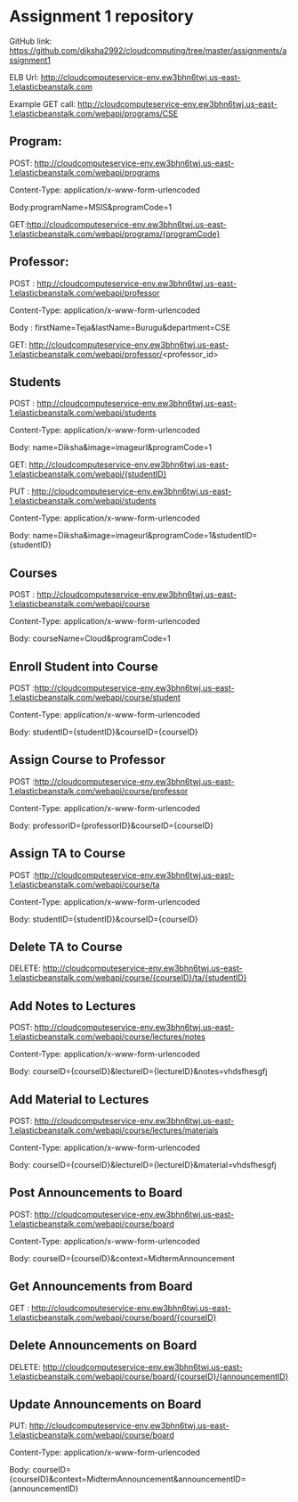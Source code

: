 # Assignment 1 repository

GitHub link: https://github.com/diksha2992/cloudcomputing/tree/master/assignments/assignment1

ELB Url: http://cloudcomputeservice-env.ew3bhn6twj.us-east-1.elasticbeanstalk.com


Example GET call:
http://cloudcomputeservice-env.ew3bhn6twj.us-east-1.elasticbeanstalk.com/webapi/programs/CSE


## Program:

POST: http://cloudcomputeservice-env.ew3bhn6twj.us-east-1.elasticbeanstalk.com/webapi/programs

Content-Type: application/x-www-form-urlencoded

Body:programName=MSIS&programCode=1

GET:http://cloudcomputeservice-env.ew3bhn6twj.us-east-1.elasticbeanstalk.com/webapi/programs/{programCode}


## Professor:

POST : http://cloudcomputeservice-env.ew3bhn6twj.us-east-1.elasticbeanstalk.com/webapi/professor

Content-Type: application/x-www-form-urlencoded

Body : firstName=Teja&lastName=Burugu&department=CSE

GET: http://cloudcomputeservice-env.ew3bhn6twj.us-east-1.elasticbeanstalk.com/webapi/professor/<professor_id>

## Students
POST :  http://cloudcomputeservice-env.ew3bhn6twj.us-east-1.elasticbeanstalk.com/webapi/students

Content-Type: application/x-www-form-urlencoded

Body: name=Diksha&image=imageurl&programCode=1

GET: http://cloudcomputeservice-env.ew3bhn6twj.us-east-1.elasticbeanstalk.com/webapi/{studentID}

PUT :  http://cloudcomputeservice-env.ew3bhn6twj.us-east-1.elasticbeanstalk.com/webapi/students

Content-Type: application/x-www-form-urlencoded

Body: name=Diksha&image=imageurl&programCode=1&studentID={studentID}


## Courses

POST : http://cloudcomputeservice-env.ew3bhn6twj.us-east-1.elasticbeanstalk.com/webapi/course

Content-Type: application/x-www-form-urlencoded

Body: courseName=Cloud&programCode=1

## Enroll Student into Course

POST :http://cloudcomputeservice-env.ew3bhn6twj.us-east-1.elasticbeanstalk.com/webapi/course/student

Content-Type: application/x-www-form-urlencoded

Body: studentID={studentID}&courseID={courseID}

##  Assign Course to Professor
POST :http://cloudcomputeservice-env.ew3bhn6twj.us-east-1.elasticbeanstalk.com/webapi/course/professor

Content-Type: application/x-www-form-urlencoded

Body: professorID={professorID}&courseID={courseID}

## Assign TA to Course
POST :http://cloudcomputeservice-env.ew3bhn6twj.us-east-1.elasticbeanstalk.com/webapi/course/ta

Content-Type: application/x-www-form-urlencoded

Body: studentID={studentID}&courseID={courseID}

## Delete TA to Course

DELETE: http://cloudcomputeservice-env.ew3bhn6twj.us-east-1.elasticbeanstalk.com/webapi/course/{courseID}/ta/{studentID}


## Add Notes to Lectures	

POST: http://cloudcomputeservice-env.ew3bhn6twj.us-east-1.elasticbeanstalk.com/webapi/course/lectures/notes

Content-Type: application/x-www-form-urlencoded

Body: courseID={courseID}&lectureID={lectureID}&notes=vhdsfhesgfj

## Add Material to Lectures

POST: http://cloudcomputeservice-env.ew3bhn6twj.us-east-1.elasticbeanstalk.com/webapi/course/lectures/materials

Content-Type: application/x-www-form-urlencoded

Body: courseID={courseID}&lectureID={lectureID}&material=vhdsfhesgfj


## Post Announcements to Board

POST: http://cloudcomputeservice-env.ew3bhn6twj.us-east-1.elasticbeanstalk.com/webapi/course/board

Content-Type: application/x-www-form-urlencoded

Body: courseID={courseID}&context=MidtermAnnouncement

## Get Announcements from Board

GET : http://cloudcomputeservice-env.ew3bhn6twj.us-east-1.elasticbeanstalk.com/webapi/course/board/{courseID}

## Delete Announcements on Board

DELETE: http://cloudcomputeservice-env.ew3bhn6twj.us-east-1.elasticbeanstalk.com/webapi/course/board/{courseID}/{announcementID}

## Update Announcements on Board

PUT: http://cloudcomputeservice-env.ew3bhn6twj.us-east-1.elasticbeanstalk.com/webapi/course/board

Content-Type: application/x-www-form-urlencoded

Body: courseID={courseID}&context=MidtermAnnouncement&announcementID={announcementID}










